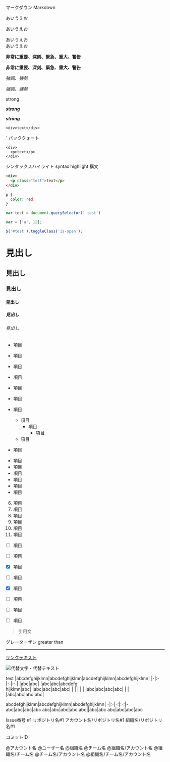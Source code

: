 マークダウン
Markdown


あいうえお

あいうえお


あいうえお  
あいうえお


__非常に重要、深刻、緊急、重大、警告__

**非常に重要、深刻、緊急、重大、警告**


*強調、強勢*

_強調、強勢_


strong

***strong***

___strong___


`<div>text</div>`

`  バッククォート


    <div>
      <p>text</p>
    </div>


シンタックスハイライト
syntax highlight
構文

```html
<div>
  <p class="test">text</p>
</div>
```


```css
p {
  color: red;
}
```


```javascript
var test = document.querySelector('.test')

var = ['a', 12];
```


```javascript
$('#test').toggleClass('is-open');
```


# 見出し
## 見出し
### 見出し
#### 見出し
##### 見出し
###### 見出し


- 項目
- 項目
- 項目
- 項目
- 項目
- 項目


- 項目
  - 項目
    - 項目
      - 項目
  - 項目
- 項目


* 項目
* 項目
* 項目
* 項目
* 項目
* 項目


6. 項目
1. 項目
9. 項目
1. 項目
1. 項目
1. 項目


- [ ] 項目
- [ ] 項目
- [x] 項目
- [ ] 項目
- [x] 項目
- [ ] 項目
- [ ] 項目
- [ ] 項目


> 引用文

グレーターザン
greater than


---


[リンクテキスト](https://google.com)


![代替文字・代替テキスト](src/images/candy.svg)

text
|abcdefghijklmn|abcdefghijklmn|abcdefghijklmn|abcdefghijklmn|
|-|:-|-:|:-:|
|abc|abc|
|abc|abc|abcdefg<br>hijklmn|abc|
|abc|abc|abc|abc|
|
|
|
|
|
|abc|abc|abc|abc|
|
|
|abc|abc|abc|abc|


abcdefghijklmn|abcdefghijklmn|abcdefghijklmn|
-|:-|-:|:-:|-
abc|abc|abc|abc
abc|abc|abc|abc
abc||abc|abc
abc|abc|abc|abc


Issue番号
#1
リポジトリ名#1
アカウント名/リポジトリ名#1
組織名/リポジトリ名#1

コミットID


@アカウント名
@ユーザー名
@組織名
@チーム名
@組織名/アカウント名
@組織名/チーム名
@チーム名/アカウント名
@組織名/チーム名/アカウント名
